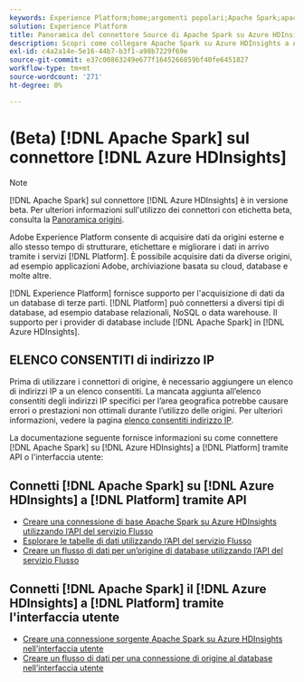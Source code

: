 ```yaml
---
keywords: Experience Platform;home;argomenti popolari;Apache Spark;apache spark;Azure HDInsights;azure hdinsights
solution: Experience Platform
title: Panoramica del connettore Source di Apache Spark su Azure HDInsights
description: Scopri come collegare Apache Spark su Azure HDInsights a Adobe Experience Platform utilizzando le API o l’interfaccia utente.
exl-id: c4a2a14e-5e16-44b7-b3f1-a98b7229f69e
source-git-commit: e37c00863249e677f1645266859bf40fe6451827
workflow-type: tm+mt
source-wordcount: '271'
ht-degree: 0%

---
```


# (Beta) [!DNL Apache Spark] sul connettore [!DNL Azure HDInsights]

>[!NOTE]
>
>[!DNL Apache Spark] sul connettore [!DNL Azure HDInsights] è in versione beta. Per ulteriori informazioni sull&#39;utilizzo dei connettori con etichetta beta, consulta la [Panoramica origini](../../home.md#terms-and-conditions).

Adobe Experience Platform consente di acquisire dati da origini esterne e allo stesso tempo di strutturare, etichettare e migliorare i dati in arrivo tramite i servizi [!DNL Platform]. È possibile acquisire dati da diverse origini, ad esempio applicazioni Adobe, archiviazione basata su cloud, database e molte altre.

[!DNL Experience Platform] fornisce supporto per l&#39;acquisizione di dati da un database di terze parti. [!DNL Platform] può connettersi a diversi tipi di database, ad esempio database relazionali, NoSQL o data warehouse. Il supporto per i provider di database include [!DNL Apache Spark] in [!DNL Azure HDInsights].

## ELENCO CONSENTITI di indirizzo IP

Prima di utilizzare i connettori di origine, è necessario aggiungere un elenco di indirizzi IP a un elenco consentiti. La mancata aggiunta all’elenco consentiti degli indirizzi IP specifici per l’area geografica potrebbe causare errori o prestazioni non ottimali durante l’utilizzo delle origini. Per ulteriori informazioni, vedere la pagina [elenco consentiti indirizzo IP](../../ip-address-allow-list.md).

La documentazione seguente fornisce informazioni su come connettere [!DNL Apache Spark] su [!DNL Azure HDInsights] a [!DNL Platform] tramite API o l&#39;interfaccia utente:

## Connetti [!DNL Apache Spark] su [!DNL Azure HDInsights] a [!DNL Platform] tramite API

- [Creare una connessione di base Apache Spark su Azure HDInsights utilizzando l’API del servizio Flusso](../../tutorials/api/create/databases/spark.md)
- [Esplorare le tabelle di dati utilizzando l’API del servizio Flusso](../../tutorials/api/explore/tabular.md)
- [Creare un flusso di dati per un’origine di database utilizzando l’API del servizio Flusso](../../tutorials/api/collect/database-nosql.md)

## Connetti [!DNL Apache Spark] il [!DNL Azure HDInsights] a [!DNL Platform] tramite l&#39;interfaccia utente

- [Creare una connessione sorgente Apache Spark su Azure HDInsights nell’interfaccia utente](../../tutorials/ui/create/databases/spark.md)
- [Creare un flusso di dati per una connessione di origine al database nell’interfaccia utente](../../tutorials/ui/dataflow/databases.md)
